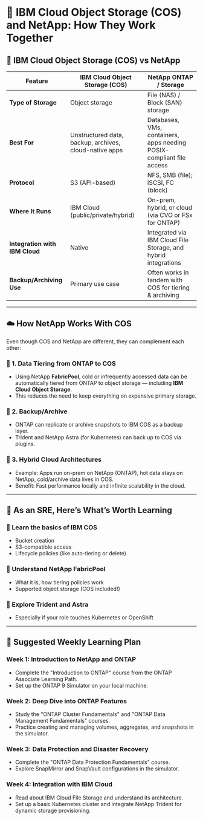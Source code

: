 
# 🧠 IBM Cloud Object Storage (COS) and NetApp: How They Work Together

## 🔄 IBM Cloud Object Storage (COS) vs NetApp

| Feature                     | IBM Cloud Object Storage (COS)        | NetApp ONTAP / Storage               |
|----------------------------|----------------------------------------|--------------------------------------|
| **Type of Storage**        | Object storage                         | File (NAS) / Block (SAN) storage     |
| **Best For**               | Unstructured data, backup, archives, cloud-native apps | Databases, VMs, containers, apps needing POSIX-compliant file access |
| **Protocol**               | S3 (API-based)                         | NFS, SMB (file); iSCSI, FC (block)   |
| **Where It Runs**          | IBM Cloud (public/private/hybrid)      | On-prem, hybrid, or cloud (via CVO or FSx for ONTAP) |
| **Integration with IBM Cloud** | Native                            | Integrated via IBM Cloud File Storage, and hybrid integrations |
| **Backup/Archiving Use**   | Primary use case                       | Often works in tandem with COS for tiering & archiving |

---

## ☁️ How NetApp Works With COS

Even though COS and NetApp are different, they can complement each other:

### 🔹 1. Data Tiering from ONTAP to COS
- Using NetApp **FabricPool**, cold or infrequently accessed data can be automatically tiered from ONTAP to object storage — including **IBM Cloud Object Storage**.
- This reduces the need to keep everything on expensive primary storage.

### 🔹 2. Backup/Archive
- ONTAP can replicate or archive snapshots to IBM COS as a backup layer.
- Trident and NetApp Astra (for Kubernetes) can back up to COS via plugins.

### 🔹 3. Hybrid Cloud Architectures
- Example: Apps run on-prem on NetApp (ONTAP), hot data stays on NetApp, cold/archive data lives in COS.
- Benefit: Fast performance locally and infinite scalability in the cloud.

---

## 🧠 As an SRE, Here’s What’s Worth Learning

### 🔸 Learn the basics of IBM COS
- Bucket creation
- S3-compatible access
- Lifecycle policies (like auto-tiering or delete)

### 🔸 Understand NetApp FabricPool
- What it is, how tiering policies work
- Supported object storage (COS included!)

### 🔸 Explore Trident and Astra
- Especially if your role touches Kubernetes or OpenShift

---

## 📅 Suggested Weekly Learning Plan

### Week 1: Introduction to NetApp and ONTAP
- Complete the "Introduction to ONTAP" course from the ONTAP Associate Learning Path.
- Set up the ONTAP 9 Simulator on your local machine.

### Week 2: Deep Dive into ONTAP Features
- Study the "ONTAP Cluster Fundamentals" and "ONTAP Data Management Fundamentals" courses.
- Practice creating and managing volumes, aggregates, and snapshots in the simulator.

### Week 3: Data Protection and Disaster Recovery
- Complete the "ONTAP Data Protection Fundamentals" course.
- Explore SnapMirror and SnapVault configurations in the simulator.

### Week 4: Integration with IBM Cloud
- Read about IBM Cloud File Storage and understand its architecture.
- Set up a basic Kubernetes cluster and integrate NetApp Trident for dynamic storage provisioning.
